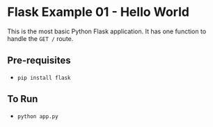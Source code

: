 # Flask Example 01 - Hello World

This is the most basic Python Flask application.  It has one function to handle the `GET /` route.  

## Pre-requisites
- `pip install flask`

## To Run
- `python app.py`